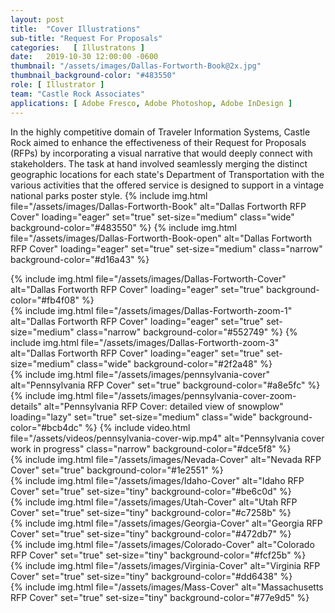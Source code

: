 ```yaml
---
layout: post
title:  "Cover Illustrations"
sub-title: "Request For Proposals"
categories:   [ Illustratons ]
date:   2019-10-30 12:00:00 -0600
thumbnail: "/assets/images/Dallas-Fortworth-Book@2x.jpg"
thumbnail_background-color: "#483550"
role: [ Illustrator ]
team: "Castle Rock Associates"
applications: [ Adobe Fresco, Adobe Photoshop, Adobe InDesign ]
---
```

In the highly competitive domain of Traveler Information Systems, Castle Rock aimed to enhance the effectiveness of their Request for Proposals (RFPs) by incorporating a visual narrative that would deeply connect with stakeholders. The task at hand involved seamlessly merging the distinct geographic locations for each state's Department of Transportation with the various activities that the offered service is designed to support in a vintage national parks poster style.
{% include img.html 
    file="/assets/images/Dallas-Fortworth-Book"
    alt="Dallas Fortworth RFP Cover"
    loading="eager"
    set="true"
    set-size="medium"
    class="wide"
    background-color="#483550"
%}
{% include img.html 
    file="/assets/images/Dallas-Fortworth-Book-open"
    alt="Dallas Fortworth RFP Cover"
    loading="eager"
    set="true"
    set-size="medium"
    class="narrow"
    background-color="#d16a43"
%}
<div class="gallery_centered shadow">
    {% include img.html 
        file="/assets/images/Dallas-Fortworth-Cover"
        alt="Dallas Fortworth RFP Cover"
        loading="eager"
        set="true"
        background-color="#fb4f08"
    %}
</div>
{% include img.html 
    file="/assets/images/Dallas-Fortworth-zoom-1"
    alt="Dallas Fortworth RFP Cover"
    loading="eager"
    set="true"
    set-size="medium"
    class="narrow"
    background-color="#552749"
%}
{% include img.html 
    file="/assets/images/Dallas-Fortworth-zoom-3"
    alt="Dallas Fortworth RFP Cover"
    loading="eager"
    set="true"
    set-size="medium"
    class="wide"
    background-color="#2f2a48"
%}
<div class="gallery_centered shadow">
    {% include img.html 
        file="/assets/images/pennsylvania-cover"
        alt="Pennsylvania RFP Cover" 
        set="true"
        background-color="#a8e5fc"
    %}
</div>
{% include img.html 
    file="/assets/images/pennsylvania-cover-zoom-details"
    alt="Pennsylvania RFP Cover: detailed view of snowplow"
    loading="lazy"
    set="true"
    set-size="medium"
    class="wide"
    background-color="#bcb4dc"
%}
{% include video.html 
    file="/assets/videos/pennsylvania-cover-wip.mp4"
    alt="Pennsylvania cover work in progress"
    class="narrow"
    background-color="#dce5f8"
%}
<div class="gallery_centered shadow">
    {% include img.html 
        file="/assets/images/Nevada-Cover"
        alt="Nevada RFP Cover" 
        set="true"
        background-color="#1e2551"
    %}
</div>
<div class="gallery_centered half shadow">
    {% include img.html 
        file="/assets/images/Idaho-Cover"
        alt="Idaho RFP Cover"
        set="true"
        set-size="tiny"
        background-color="#be6c0d"
    %}
</div>
<div class="gallery_centered half shadow">
    {% include img.html
        file="/assets/images/Utah-Cover"
        alt="Utah RFP Cover"
        set="true"
        set-size="tiny"
        background-color="#c7258b"
    %}
</div>
<div class="gallery_centered half shadow">
    {% include img.html
        file="/assets/images/Georgia-Cover"
        alt="Georgia RFP Cover"
        set="true"
        set-size="tiny"
        background-color="#472db7"
    %}
</div>
<div class="gallery_centered half shadow">
    {% include img.html 
        file="/assets/images/Colorado-Cover"
        alt="Colorado RFP Cover"
        set="true"
        set-size="tiny"
        background-color="#fcf25b"
    %}
</div>
<div class="gallery_centered half shadow">
    {% include img.html
        file="/assets/images/Virginia-Cover"
        alt="Virginia RFP Cover"
        set="true"
        set-size="tiny"
        background-color="#dd6438"
    %}
</div>
<div class="gallery_centered half shadow">
    {% include img.html
        file="/assets/images/Mass-Cover"
        alt="Massachusetts RFP Cover"
        set="true"
        set-size="tiny"
        background-color="#77e9d5"
    %}
</div>
